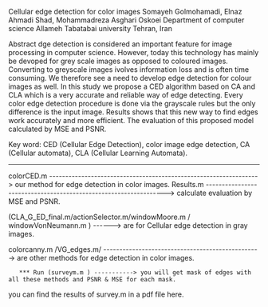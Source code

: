 Cellular edge detection for color images
Somayeh Golmohamadi, Elnaz Ahmadi Shad, Mohammadreza Asghari Oskoei
Department of computer science
Allameh Tabatabai university
Tehran, Iran




Abstract
dge detection is considered an important feature for image processing in computer science. However, today this technology has mainly be  devoped for grey scale images  as opposed to coloured images. Converting to greyscale images ivolves information loss and is often time consuming. We therefore see a need to develop edge detection for colour images as well.
In this study we propose a CED algorithm based on CA and CLA which is a very accurate and reliable way of edge detecting. Every color edge detection procedure is done via the grayscale rules but the only difference is the input image. Results shows that this new way to find edges work accurately and more efficient. The evaluation of this proposed model calculated by MSE and PSNR. 


Key word: CED (Cellular Edge Detection), color image edge detection, CA (Cellular automata), CLA (Cellular Learning Automata).


--------------------------------------------------


colorCED.m  ----------------------------------------------------------------->  our method for  edge detection in color images.
Results.m   ----------------------------------------------------------------->  calculate evaluation by MSE and PSNR.

(CLA_G_ED_final.m/actionSelector.m/windowMoore.m / windowVonNeumann.m ) ------> are for Cellular edge detection in gray images.

colorcanny.m /VG_edges.m/ ------------------------------------------------->  are other methods for edge detection in color images.

 
       *** Run (surveym.m ) -----------> you will get mask of edges with all these methods and PSNR & MSE for each mask.

 you can find the results of survey.m in a pdf file here.
